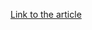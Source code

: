 [Link to the article](https://www.hybrid-analysis.com/sample/4211e091dfb33523d675d273bdc109ddecf4ee1c1f5f29e8c82b9d0344dbb6a1?environmentId=110)

